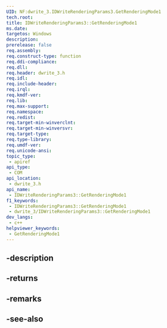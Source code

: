 ```yaml
---
UID: NF:dwrite_3.IDWriteRenderingParams3.GetRenderingMode1
tech.root: 
title: IDWriteRenderingParams3::GetRenderingMode1
ms.date: 
targetos: Windows
description: 
prerelease: false
req.assembly: 
req.construct-type: function
req.ddi-compliance: 
req.dll: 
req.header: dwrite_3.h
req.idl: 
req.include-header: 
req.irql: 
req.kmdf-ver: 
req.lib: 
req.max-support: 
req.namespace: 
req.redist: 
req.target-min-winverclnt: 
req.target-min-winversvr: 
req.target-type: 
req.type-library: 
req.umdf-ver: 
req.unicode-ansi: 
topic_type:
 - apiref
api_type:
 - COM
api_location:
 - dwrite_3.h
api_name:
 - IDWriteRenderingParams3::GetRenderingMode1
f1_keywords:
 - IDWriteRenderingParams3::GetRenderingMode1
 - dwrite_3/IDWriteRenderingParams3::GetRenderingMode1
dev_langs:
 - c++
helpviewer_keywords:
 - GetRenderingMode1
---
```


## -description

## -returns

## -remarks

## -see-also

